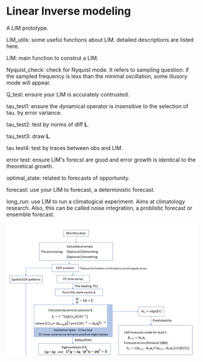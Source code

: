 # Linear Inverse modeling
A LIM prototype.

LIM_utils: some useful functions about LIM. detailed descriptions are listed here.

LIM: main function to construt a LIM.

Nyquist_check: check for Nyquist mode. It refers to sampling question: if the sampled frequency is less than the minimal oscillation, some illusory mode will appear.

Q_test: ensure your LIM is accurately contrusted.

tau_test1: ensure the dynamical operator is insensitive to the selection of tau. by error variance.

tau_test2: test by norms of diff **L**.

tau_test3: draw **L**.

tau test4: test by traces between obs and LIM.

error test: ensure LIM's forecst are good and error growth is identical to the theoretical growth.

optimal_state: related to forecasts of opportunity.

forecast: use your LIM to forecast, a deterministic forecast.

long_run: use LIM to run a climatogical experiment. Aims at climatology research. Also, this can be called noise integration, a problistic forecast or ensemble forecast.

![这是图片](LIM_flowchart.png)

